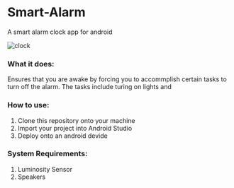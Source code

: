 # Smart-Alarm
A smart alarm clock app for android

![clock](https://i.imgur.com/OMyYK6X.png)


### What it does:
Ensures that you are awake by forcing you to accommplish certain tasks to turn off the alarm. The tasks include turing on lights and 

### How to use:
1. Clone this repository onto your machine
2. Import your project into Android Studio
3. Deploy onto an android devide

### System Requirements: 
1. Luminosity Sensor
2. Speakers
